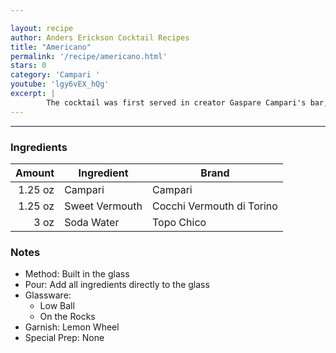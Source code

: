 ```yaml
---

layout: recipe
author: Anders Erickson Cocktail Recipes
title: "Americano"
permalink: '/recipe/americano.html'
stars: 0
category: 'Campari '
youtube: 'lgy6vEX_hQg'
excerpt: |
        The cocktail was first served in creator Gaspare Campari's bar, Caffè Campari in Milan, in the 1860s, an American man, who was under the impression that Campari was a long drink, ordered it, hated it, and said it would be better served iced and fizzy. He ordered a Campari and soda which became too bitter; after a few iterations he and the esteemed bartender decided on Vermouth as the perfect blend. It is the direct descendant of the "Milano-Torino" which consisted of Campari, the bitter liqueur from Milan (Milano) and Punt e Mes, the vermouth from Turin (Torino) but lacked soda water. This drink was itself a descendant of the "Torino-Milano", a concoction consisting of equal parts Campari and Amaro Cora.
---
```

---

### Ingredients

| Amount  | Ingredient         | Brand                              |
| ------: | -------------- | ---------------------------------- |
| 1.25 oz | Campari        | Campari                            |
| 1.25 oz | Sweet Vermouth | Cocchi Vermouth di Torino          |
|    3 oz | Soda Water     | Topo Chico  |

### Notes

- Method: Built in the glass
- Pour: Add all ingredients directly to the glass
- Glassware: 
    - Low Ball
    - On the Rocks
- Garnish: Lemon Wheel
- Special Prep: None

